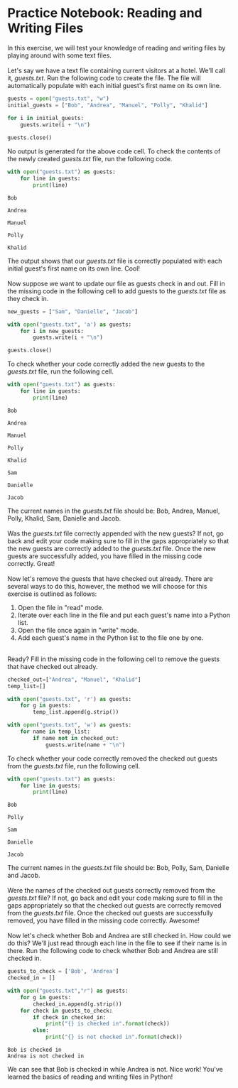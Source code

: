 
# Practice Notebook: Reading and Writing Files

In this exercise, we will test your knowledge of reading and writing files by playing around with some text files. 
<br><br>
Let's say we have a text file containing current visitors at a hotel.  We'll call it, *guests.txt*.  Run the following code to create the file.  The file will automatically populate with each initial guest's first name on its own line.


```python
guests = open("guests.txt", "w")
initial_guests = ["Bob", "Andrea", "Manuel", "Polly", "Khalid"]

for i in initial_guests:
    guests.write(i + "\n")
    
guests.close()
```

No output is generated for the above code cell.  To check the contents of the newly created *guests.txt* file, run the following code.


```python
with open("guests.txt") as guests:
    for line in guests:
        print(line)
```

    Bob
    
    Andrea
    
    Manuel
    
    Polly
    
    Khalid
    


The output shows that our *guests.txt* file is correctly populated with each initial guest's first name on its own line.  Cool!
<br><br>
Now suppose we want to update our file as guests check in and out.  Fill in the missing code in the following cell to add guests to the *guests.txt* file as they check in.


```python
new_guests = ["Sam", "Danielle", "Jacob"]

with open("guests.txt", 'a') as guests:
    for i in new_guests:
        guests.write(i + "\n")

guests.close()
```

To check whether your code correctly added the new guests to the *guests.txt* file, run the following cell.


```python
with open("guests.txt") as guests:
    for line in guests:
        print(line)
```

    Bob
    
    Andrea
    
    Manuel
    
    Polly
    
    Khalid
    
    Sam
    
    Danielle
    
    Jacob
    


The current names in the *guests.txt* file should be:  Bob, Andrea, Manuel, Polly, Khalid, Sam, Danielle and Jacob.
<br><br>
Was the *guests.txt* file correctly appended with the new guests? If not, go back and edit your code making sure to fill in the gaps appropriately so that the new guests are correctly added to the *guests.txt* file.  Once the new guests are successfully added, you have filled in the missing code correctly.  Great!
<br><br>
Now let's remove the guests that have checked out already.  There are several ways to do this, however, the method we will choose for this exercise is outlined as follows:
1. Open the file in "read" mode.
2. Iterate over each line in the file and put each guest's name into a Python list.
3. Open the file once again in "write" mode.
4. Add each guest's name in the Python list to the file one by one.

<br>
Ready? Fill in the missing code in the following cell to remove the guests that have checked out already.


```python
checked_out=["Andrea", "Manuel", "Khalid"]
temp_list=[]

with open("guests.txt", 'r') as guests:
    for g in guests:
        temp_list.append(g.strip())

with open("guests.txt", 'w') as guests:
    for name in temp_list:
        if name not in checked_out:
            guests.write(name + "\n")
```

To check whether your code correctly removed the checked out guests from the *guests.txt* file, run the following cell.


```python
with open("guests.txt") as guests:
    for line in guests:
        print(line)
```

    Bob
    
    Polly
    
    Sam
    
    Danielle
    
    Jacob
    


The current names in the *guests.txt* file should be:  Bob, Polly, Sam, Danielle and Jacob.
<br><br>
Were the names of the checked out guests correctly removed from the *guests.txt* file? If not, go back and edit your code making sure to fill in the gaps appropriately so that the checked out guests are correctly removed from the *guests.txt* file. Once the checked out guests are successfully removed, you have filled in the missing code correctly. Awesome!
<br><br>
Now let's check whether Bob and Andrea are still checked in.  How could we do this? We'll just read through each line in the file to see if their name is in there.  Run the following code to check whether Bob and Andrea are still checked in.


```python
guests_to_check = ['Bob', 'Andrea']
checked_in = []

with open("guests.txt","r") as guests:
    for g in guests:
        checked_in.append(g.strip())
    for check in guests_to_check:
        if check in checked_in:
            print("{} is checked in".format(check))
        else:
            print("{} is not checked in".format(check))
```

    Bob is checked in
    Andrea is not checked in


We can see that Bob is checked in while Andrea is not.  Nice work! You've learned the basics of reading and writing files in Python!
